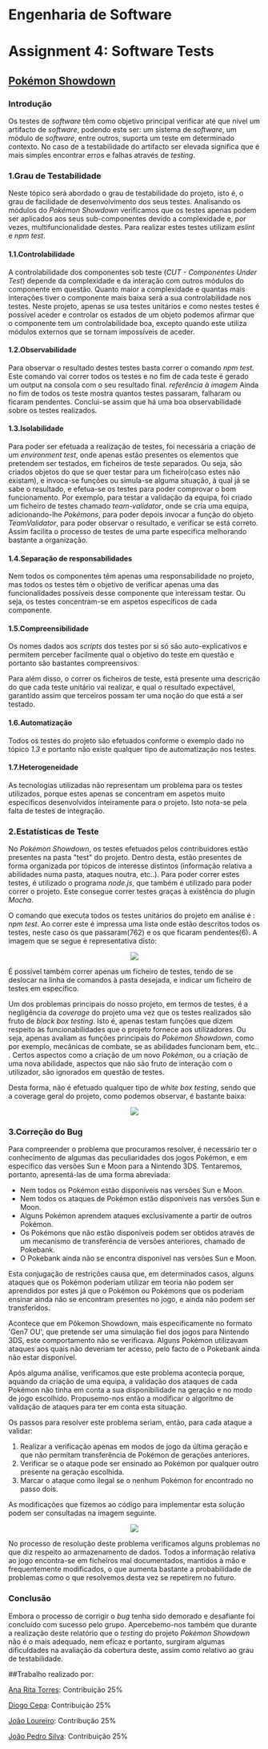 # **Engenharia de Software**
# Assignment 4: Software Tests

## [Pokémon Showdown](https://www.pokemonshowdown.com)

### Introdução

 Os testes de *software* têm como objetivo principal verificar até que nível um artifacto de *software*, podendo este ser: um sistema de *software*, um módulo de *software*, entre outros, suporta um teste em determinado contexto. No caso de a testabilidade do artifacto ser elevada significa que é mais simples encontrar erros e falhas através de *testing*. 

### 1.Grau de Testabilidade

 Neste tópico será abordado o grau de testabilidade do projeto, isto é, o grau de facilidade de desenvolvimento dos seus testes. 
 Analisando os módulos do *Pokémon Showdown* verificamos que os testes apenas podem ser aplicados aos seus sub-componentes devido a complexidade e, por vezes, multifuncionalidade destes. Para realizar estes testes utilizam *eslint* e *npm test*.

#### 1.1.Controlabilidade

 A controlabilidade dos componentes sob teste (*CUT - Componentes Under Test*) depende da complexidade e da interação com outros módulos do componente em questão. Quanto maior a complexidade e quantas mais interações tiver o componente mais baixa será a sua controlabilidade nos testes. 
 Neste projeto, apenas se usa testes unitários e como nestes testes é possível aceder e controlar os estados de um objeto podemos afirmar que o componente tem um controlabilidade boa, excepto quando este utiliza módulos externos que se tornam impossíveis de aceder.

#### 1.2.Observabilidade

Para observar o resultado destes testes basta correr o comando *npm test*. Este comando vai correr todos os testes e no fim de cada teste é gerado um output na consola com o seu resultado final. 
 *referência à imagem*
Ainda no fim de todos os teste mostra quantos testes passaram, falharam ou ficaram pendentes.
Conclui-se assim que há uma boa observabilidade sobre os testes realizados.

#### 1.3.Isolabilidade

Para poder ser efetuada a realização de testes, foi necessária a criação de um *environment test*, onde apenas estão presentes os elementos que pretendem ser testados, em ficheiros de teste separados.
Ou seja, são criados objetos do que se quer testar para um ficheiro(caso estes não existam), e invoca-se funções ou simula-se alguma situação, à qual já se sabe o resultado, e efetua-se os testes para poder comprovar o bom funcionamento.
Por exemplo, para testar a validação da equipa, foi criado um ficheiro de testes chamado *team-validator*, onde se cria uma equipa, adicionando-lhe *Pokémons*, para poder depois invocar a função do objeto *TeamValidator*, para poder observar o resultado, e verificar se está correto.
Assim facilita o processo de testes de uma parte especifica melhorando bastante a organização.

#### 1.4.Separação de responsabilidades

Nem todos os componentes têm apenas uma responsabilidade no projeto, mas todos os testes têm o objetivo de verificar apenas uma das funcionalidades possíveis desse componente que interessam testar. Ou seja, os testes concentram-se em aspetos específicos de cada componente.

#### 1.5.Compreensibilidade

Os nomes dados aos *scripts* dos testes por si só são auto-explicativos e permitem perceber facilmente qual o objetivo do teste em questão e portanto são bastantes compreensivos. 

Para além disso, o correr os ficheiros de teste, está presente uma descrição do que cada teste unitário vai realizar, e qual o resultado expectável, garantido assim que terceiros possam ter uma noção do que está a ser testado.

#### 1.6.Automatização

Todos os testes do projeto são efetuados conforme o exemplo dado no tópico *1.3* e portanto não existe qualquer tipo de automatização nos testes.

#### 1.7.Heterogeneidade

As tecnologias utilizadas não representam um problema para os testes utilizados, porque estes apenas se concentram em aspetos muito específicos desenvolvidos inteiramente para o projeto. Isto nota-se pela falta de testes de integração.

### 2.Estatísticas de Teste

No *Pokémon Showdown*, os testes efetuados pelos contribuidores estão presentes na pasta "test" do projeto. Dentro desta, estão presentes de forma organizada por tópicos de interesse distintos (informação relativa a abilidades numa pasta, ataques noutra, etc..).
Para poder correr estes testes, é utilizado o programa *node.js*, que também é utilizado para poder correr o projeto. Este consegue correr testes graças à existência do plugin *Mocha*.

O comando que executa todos os testes unitários do projeto em análise é : *npm test*. Ao correr este é impressa uma lista onde estão descritos todos os testes, neste caso os que passaram(762) e os que ficaram pendentes(6). A imagem que se segue é representativa disto:

<p align="center">
   <img src="https://github.com/Katchau/Pokemon-Showdown/blob/master/ESOF-docs/Resources/npm%20test%202.png" />
</p>

É possível também correr apenas um ficheiro de testes, tendo de se deslocar na linha de comandos à pasta desejada, e indicar um ficheiro de testes em específico.

Um dos problemas principais do nosso projeto, em termos de testes, é a negligência da *coverage* do projeto uma vez que  os testes realizados são fruto de *black box testing*.
Isto é, apenas testam funções que dizem respeito às funcionabilidades que o projeto fornece aos utilizadores. Ou seja, apenas avaliam as funções principais do *Pokémon Showdown*, como por exemplo, mecânicas de combate, se as abilidades funcionam bem, etc.. . Certos aspectos como a criação de um novo *Pokémon*, ou a criação de uma nova abilidade, aspectos que não são fruto de interação com o utilizador, são ignorados em questão de testes.

Desta forma, não é efetuado qualquer tipo de *white box testing*, sendo que a coverage geral do projeto, como podemos observar, é bastante baixa:

<p align="center">
   <img src="https://github.com/Katchau/Pokemon-Showdown/blob/master/ESOF-docs/Resources/coverage.png" />
</p>


### 3.Correção do Bug


Para compreender o problema que procuramos resolver, é necessário ter o conhecimento de algumas das peculiaridades dos jogos Pokémon, e em específico das versões Sun e Moon para a Nintendo 3DS. Tentaremos, portanto, apresentá-las de uma forma abreviada:

- Nem todos os Pokémon estão disponíveis nas versões Sun e Moon.
- Nem todos os ataques de Pokémon estão disponíveis nas versões Sun e Moon.
- Alguns Pokémon aprendem ataques exclusivamente a partir de outros Pokémon.
- Os Pokémons que não estão disponíveis podem ser obtidos através de um mecanismo de transferência de versões anteriores, chamado de Pokebank.
- O Pokebank ainda não se encontra disponível nas versões Sun e Moon.

Esta conjugação de restrições causa que, em determinados casos, alguns ataques que os Pokémon poderiam utilizar em teoria não podem ser aprendidos por estes já que o Pokémon ou Pokémons que os poderiam ensinar ainda não se encontram presentes no jogo, e ainda não podem ser transferidos.

Acontece que em Pókemon Showdown, mais especificamente no formato 'Gen7 OU', que pretende ser uma simulação fiel dos jogos para Nintendo 3DS, este comportamento não se verificava. Alguns Pokémon utilizavam ataques aos quais não deveriam ter acesso, pelo facto de o Pokebank ainda não estar disponível.

Após alguma análise, verificamos que este problema acontecia porque, aquando da criação de uma equipa, a validação dos ataques de cada Pokémon não tinha em conta a sua disponibilidade na geração e no modo de jogo escolhido. Propusemo-nos então a modificar o algoritmo de validação de ataques para ter em conta esta situação. 

Os passos para resolver este problema seriam, então, para cada ataque a validar:

1. Realizar a verificação apenas em modos de jogo da última geração e que não permitam transferência de Pokémon de gerações anteriores.
2. Verificar se o ataque pode ser ensinado ao Pokémon por qualquer outro presente na geração escolhida.
3. Marcar o ataque como ilegal se o nenhum Pokémon for encontrado no passo dois.

As modificações que fizemos ao código para implementar esta solução podem ser consultadas na imagem seguinte.

<p align="center">
   <img src="https://github.com/Katchau/Pokemon-Showdown/blob/master/ESOF-docs/Resources/bugfix.png?raw=true" />
</p>

No processo de resolução deste problema verificamos alguns problemas no que diz respeito ao armazenamento de dados. Todos a informação relativa ao jogo encontra-se em ficheiros mal documentados, mantidos à mão e frequentemente modificados, o que aumenta bastante a probabilidade de problemas como o que resolvemos desta vez se repetirem no futuro.

### Conclusão
Embora o processo de corrigir o *bug* tenha sido demorado e desafiante foi concluído com sucesso pelo grupo. 
Apercebemo-nos também que durante a realização deste relatório que o *testing* do projeto *Pokémon Showdown* não é o mais adequado, 
nem eficaz e portanto, surgiram algumas dificuldades na avaliação da cobertura deste, assim como relativo ao grau de testabilidade.


##Trabalho realizado por:

[Ana Rita Torres](https://github.com/AnaRitaTorres): Contribuição 25%

[Diogo Cepa](https://github.com/dcepa95): Contribuição 25%

[João Loureiro](https://github.com/Katchau): Contribução 25%

[João Pedro Silva](https://github.com/joaosilva22): Contribuição 25% 
